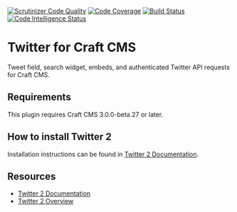[![Scrutinizer Code Quality](https://scrutinizer-ci.com/g/dukt/twitter/badges/quality-score.png?b=master)](https://scrutinizer-ci.com/g/dukt/twitter/?branch=master) [![Code Coverage](https://scrutinizer-ci.com/g/dukt/twitter/badges/coverage.png?b=master)](https://scrutinizer-ci.com/g/dukt/twitter/?branch=master) [![Build Status](https://scrutinizer-ci.com/g/dukt/twitter/badges/build.png?b=master)](https://scrutinizer-ci.com/g/dukt/twitter/build-status/master) [![Code Intelligence Status](https://scrutinizer-ci.com/g/dukt/twitter/badges/code-intelligence.svg?b=master)](https://scrutinizer-ci.com/code-intelligence)

# Twitter for Craft CMS

Tweet field, search widget, embeds, and authenticated Twitter API requests for Craft CMS.

## Requirements

This plugin requires Craft CMS 3.0.0-beta.27 or later.

## How to install Twitter 2

Installation instructions can be found in [Twitter 2 Documentation](https://dukt.net/docs/twitter/v2).

## Resources

- [Twitter 2 Documentation](https://dukt.net/docs/twitter/v2)
- [Twitter 2 Overview](https://dukt.net/twitter)